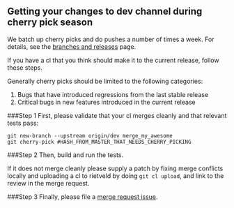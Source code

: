 ## Getting your changes to dev channel during cherry pick season

We batch up cherry picks and do pushes a number of times a week. For details, see the [branches and releases](https://github.com/dart-lang/sdk/wiki/Branches-and-releases) page.

If you have a cl that you think should make it to the current release, follow these steps.

Generally cherry picks should be limited to the following categories:

1. Bugs that have introduced regressions from the last stable release
2. Critical bugs in new features introduced in the current release

###Step 1
First, please validate that your cl merges cleanly and that relevant tests pass:

```
git new-branch --upstream origin/dev merge_my_awesome
git cherry-pick #HASH_FROM_MASTER_THAT_NEEDS_CHERRY_PICKING
```

###Step 2
Then, build and run the tests. 

If it does not merge cleanly please supply a patch by fixing merge conflicts locally and uploading a cl to rietveld by doing `git cl upload`, and link to the review in the merge request.

###Step 3
Finally, please file a [merge request issue](https://goo.gl/NmYzrr).